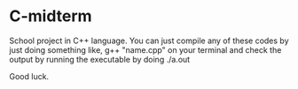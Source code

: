 # C-midterm
School project in C++ language. 
You can just compile any of these codes by just doing something like, g++ "name.cpp" on your terminal and 
check the output by running the executable by doing ./a.out

Good luck. 
